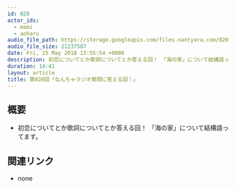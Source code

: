 ```yaml
---
id: 020
actor_ids:
  - mami
  - aoharu
audio_file_path: https://storage.googleapis.com/files.nantyara.com/020.mp3
audio_file_size: 21237587
date: Fri, 25 May 2018 13:55:54 +0000
description: 初恋についてとか歌詞についてとか答える回！ 「海の家」について結構語ってます。
duration: 14:41
layout: article
title: 第020回「なんちゃラジオ質問に答える回！」
---
```

## 概要

* 初恋についてとか歌詞についてとか答える回！ 「海の家」について結構語ってます。

## 関連リンク

* none
